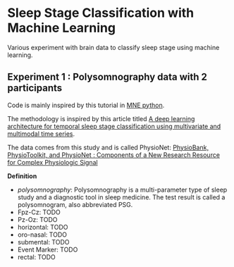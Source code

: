 # Sleep Stage Classification with Machine Learning
Various experiment with brain data to classify sleep stage using machine learning.

## Experiment 1 : Polysomnography data with 2 participants
Code is mainly inspired by this tutorial in [MNE python](https://mne.tools/stable/auto_tutorials/clinical/60_sleep.html#sphx-glr-auto-tutorials-clinical-60-sleep-py).

The methodology is inspired by this article titled [A deep learning architecture for temporal sleep stage classification
using multivariate and multimodal time series](https://sci-hub.se/10.1109/tnsre.2018.2813138).

The data comes from this study and is called PhysioNet: [PhysioBank, PhysioToolkit, and PhysioNet : Components of a New Research Resource for Complex Physiologic Signal](https://www.ahajournals.org/doi/10.1161/01.CIR.101.23.e215)

**Definition**
- *polysomnography*: Polysomnography is a multi-parameter type of sleep study and a diagnostic tool in sleep medicine. The test result is called a polysomnogram, also abbreviated PSG.
- Fpz-Cz: TODO
- Pz-Oz: TODO
- horizontal: TODO
- oro-nasal: TODO
- submental: TODO
- Event Marker: TODO
- rectal: TODO